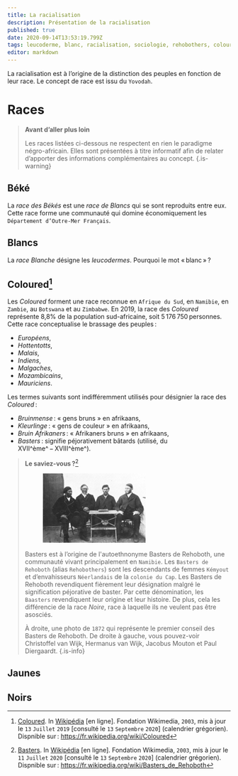 ```yaml
---
title: La racialisation
description: Présentation de la racialisation
published: true
date: 2020-09-14T13:53:19.799Z
tags: leucoderme, blanc, racialisation, sociologie, rehobothers, coloured, blanche, couleur, gens de couleur, basters de rehoboth, baasters, basters, bruinmense, kleurlinge, bruin afrikaners
editor: markdown
---
```


La racialisation est à l’origine de la distinction des peuples en fonction de leur race. Le concept de race est issu du `Yovodah`.

# Races

> **Avant d’aller plus loin**
>
> Les races listées ci-dessous ne respectent en rien le paradigme négro-africain. Elles sont présentées à titre informatif afin de relater d’apporter des informations complémentaires au concept.
{.is-warning}

## Béké

La *race des Békés* est une *race de Blancs* qui se sont reproduits entre eux.
Cette race forme une communauté qui domine économiquement les `Département d’Outre-Mer Français`.

## Blancs

La *race Blanche* désigne les *leucodermes*.
Pourquoi le mot « blanc » ?

## Coloured[^1]

Les *Coloured* forment une race reconnue en `Afrique du Sud`, en `Namibie`, en `Zambie`, au `Botswana` et au `Zimbabwe`. En 2019, la race des *Coloured* représente 8,8% de la population sud-africaine, soit 5 176 750 personnes.
Cette race conceptualise le brassage des peuples :

- *Européens*,
- *Hottentotts*,
- *Malais*,
- *Indiens*,
- *Malgaches*,
- *Mozambicains*,
- *Mauriciens*.

Les termes suivants sont indifféremment utilisés pour désignier la race des *Coloured* :

- *Bruinmense* : « gens bruns » en afrikaans,
- *Kleurlinge* : « gens de couleur » en afrikaans,
- *Bruin Afrikaners* : « Afrikaners bruns » en afrikaans,
- *Basters* : signifie péjorativement bâtards (utilisé, du XVII^ème^ − XVIII^ème^).


> **Le saviez-vous ?**[^2]
>
><figure class="image image-style-align-right image_resized" style="width: 50%;"><img src="/images/population/baasters/1872_baasters-paul-diergaardt-jacobus-mouton-hermanus-van-wijk-and-christoffel-van-wijk_public-domain.jpg"></figure>
>
> Basters est à l’origine de l'autoethnonyme Basters de Rehoboth, une communauté vivant principalement en `Namibie`.
> Les `Basters de Rehoboth` (alias `Rehobothers`) sont les descendants de femmes `Kémyout` et d’envahisseurs `Néerlandais` de la `colonie du Cap`. Les Basters de Rehoboth revendiquent fièrement leur désignation malgré le signification péjorative de baster. Par cette dénomination, les `Baasters` revendiquent leur origine et leur histoire. De plus, cela les différencie de la race *Noire*, race à laquelle ils ne veulent pas être asosciés.
>
> À droite, une photo de `1872` qui représente le premier conseil des Basters de Rehoboth. De droite à gauche, vous pouvez-voir Christoffel van Wijk, Hermanus van Wijk, Jacobus Mouton et Paul Diergaardt.
{.is-info}

## Jaunes

## Noirs

[^1]: [Coloured](https://fr.wikipedia.org/wiki/Coloured). In [Wikipédia](https://wikipedia.org) [en ligne]. Fondation Wikimedia, `2003`, mis à jour le `13` `Juillet` `2019` [consulté le `13` `Septembre` `2020`] (calendrier grégorien). Dispnible sur : https://fr.wikipedia.org/wiki/Coloured

[^2]: [Basters](https://fr.wikipedia.org/wiki/Basters_de_Rehoboth). In [Wikipédia](https://wikipedia.org) [en ligne]. Fondation Wikimedia, `2003`, mis à jour le `11` `Juillet` `2020` [consulté le `13` `Septembre` `2020`] (calendrier grégorien). Dispnible sur : https://fr.wikipedia.org/wiki/Basters_de_Rehoboth
